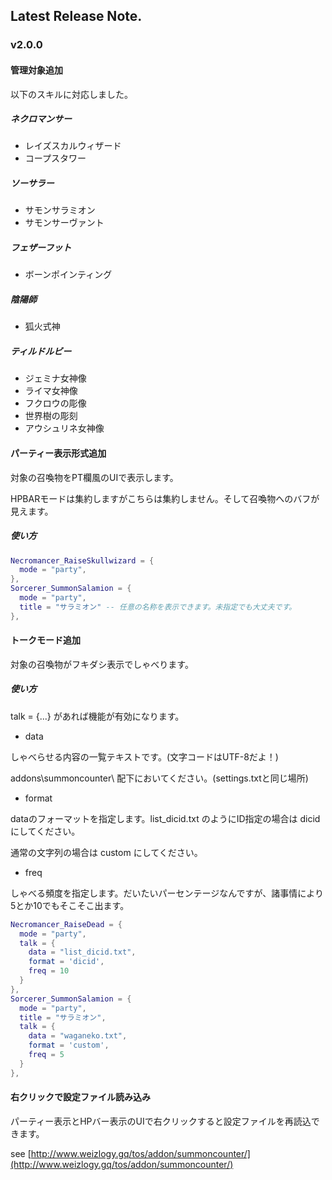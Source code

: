 ## Latest Release Note.

### v2.0.0

#### 管理対象追加

以下のスキルに対応しました。

##### ネクロマンサー

- レイズスカルウィザード
- コープスタワー

##### ソーサラー

- サモンサラミオン
- サモンサーヴァント

##### フェザーフット

- ボーンポインティング

##### 陰陽師

- 狐火式神

##### ティルドルビー

- ジェミナ女神像
- ライマ女神像
- フクロウの彫像
- 世界樹の彫刻
- アウシュリネ女神像

#### パーティー表示形式追加

対象の召喚物をPT欄風のUIで表示します。

HPBARモードは集約しますがこちらは集約しません。そして召喚物へのバフが見えます。

##### 使い方

```lua
Necromancer_RaiseSkullwizard = {
  mode = "party",
},
Sorcerer_SummonSalamion = {
  mode = "party",
  title = "サラミオン" -- 任意の名称を表示できます。未指定でも大丈夫です。
},
```

#### トークモード追加

対象の召喚物がフキダシ表示でしゃべります。

##### 使い方

talk = {...} があれば機能が有効になります。

- data

しゃべらせる内容の一覧テキストです。(文字コードはUTF-8だよ！)

addons\summoncounter\ 配下においてください。(settings.txtと同じ場所)

- format

dataのフォーマットを指定します。list_dicid.txt のようにID指定の場合は dicid にしてください。

通常の文字列の場合は custom にしてください。

- freq

しゃべる頻度を指定します。だいたいパーセンテージなんですが、諸事情により5とか10でもそこそこ出ます。

```lua
Necromancer_RaiseDead = {
  mode = "party",
  talk = {
    data = "list_dicid.txt",
    format = 'dicid',
    freq = 10
  }
},
Sorcerer_SummonSalamion = {
  mode = "party",
  title = "サラミオン",
  talk = {
    data = "waganeko.txt",
    format = 'custom',
    freq = 5
  }
},
```

#### 右クリックで設定ファイル読み込み

パーティー表示とHPバー表示のUIで右クリックすると設定ファイルを再読込できます。

see [http://www.weizlogy.gq/tos/addon/summoncounter/](http://www.weizlogy.gq/tos/addon/summoncounter/)